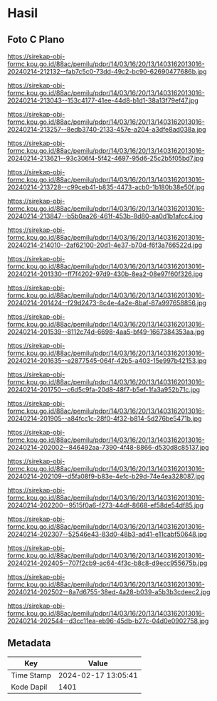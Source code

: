 # Hasil

## Foto C Plano

https://sirekap-obj-formc.kpu.go.id/88ac/pemilu/pdpr/14/03/16/20/13/1403162013016-20240214-212132--fab7c5c0-73dd-49c2-bc90-62690477686b.jpg

https://sirekap-obj-formc.kpu.go.id/88ac/pemilu/pdpr/14/03/16/20/13/1403162013016-20240214-213043--153c4177-41ee-44d8-b1d1-38a13f79ef47.jpg

https://sirekap-obj-formc.kpu.go.id/88ac/pemilu/pdpr/14/03/16/20/13/1403162013016-20240214-213257--8edb3740-2133-457e-a204-a3dfe8ad038a.jpg

https://sirekap-obj-formc.kpu.go.id/88ac/pemilu/pdpr/14/03/16/20/13/1403162013016-20240214-213621--93c306f4-5f42-4697-95d6-25c2b5f05bd7.jpg

https://sirekap-obj-formc.kpu.go.id/88ac/pemilu/pdpr/14/03/16/20/13/1403162013016-20240214-213728--c99ceb41-b835-4473-acb0-1b180b38e50f.jpg

https://sirekap-obj-formc.kpu.go.id/88ac/pemilu/pdpr/14/03/16/20/13/1403162013016-20240214-213847--b5b0aa26-461f-453b-8d80-aa0d1b1afcc4.jpg

https://sirekap-obj-formc.kpu.go.id/88ac/pemilu/pdpr/14/03/16/20/13/1403162013016-20240214-214010--2af62100-20d1-4e37-b70d-f6f3a766522d.jpg

https://sirekap-obj-formc.kpu.go.id/88ac/pemilu/pdpr/14/03/16/20/13/1403162013016-20240214-201330--ff7f4202-97d9-430b-8ea2-08e97f60f326.jpg

https://sirekap-obj-formc.kpu.go.id/88ac/pemilu/pdpr/14/03/16/20/13/1403162013016-20240214-201424--f29d2473-8c4e-4a2e-8baf-87a997658856.jpg

https://sirekap-obj-formc.kpu.go.id/88ac/pemilu/pdpr/14/03/16/20/13/1403162013016-20240214-201539--8112c74d-6698-4aa5-bf49-1667384353aa.jpg

https://sirekap-obj-formc.kpu.go.id/88ac/pemilu/pdpr/14/03/16/20/13/1403162013016-20240214-201635--e2877545-064f-42b5-a403-15e997b42153.jpg

https://sirekap-obj-formc.kpu.go.id/88ac/pemilu/pdpr/14/03/16/20/13/1403162013016-20240214-201750--c6d5c9fa-20d8-48f7-b5ef-1fa3a952b71c.jpg

https://sirekap-obj-formc.kpu.go.id/88ac/pemilu/pdpr/14/03/16/20/13/1403162013016-20240214-201905--a84fcc1c-28f0-4f32-b814-5d276be5471b.jpg

https://sirekap-obj-formc.kpu.go.id/88ac/pemilu/pdpr/14/03/16/20/13/1403162013016-20240214-202002--846492aa-7390-4f48-8866-d530d8c85137.jpg

https://sirekap-obj-formc.kpu.go.id/88ac/pemilu/pdpr/14/03/16/20/13/1403162013016-20240214-202109--d5fa08f9-b83e-4efc-b29d-74e4ea328087.jpg

https://sirekap-obj-formc.kpu.go.id/88ac/pemilu/pdpr/14/03/16/20/13/1403162013016-20240214-202200--9515f0a6-f273-44df-8668-ef58de54df85.jpg

https://sirekap-obj-formc.kpu.go.id/88ac/pemilu/pdpr/14/03/16/20/13/1403162013016-20240214-202307--52546e43-83d0-48b3-ad41-e11cabf50648.jpg

https://sirekap-obj-formc.kpu.go.id/88ac/pemilu/pdpr/14/03/16/20/13/1403162013016-20240214-202405--707f2cb9-ac64-4f3c-b8c8-d9ecc955675b.jpg

https://sirekap-obj-formc.kpu.go.id/88ac/pemilu/pdpr/14/03/16/20/13/1403162013016-20240214-202502--8a7d6755-38ed-4a28-b039-a5b3b3cdeec2.jpg

https://sirekap-obj-formc.kpu.go.id/88ac/pemilu/pdpr/14/03/16/20/13/1403162013016-20240214-202544--d3cc11ea-eb96-45db-b27c-04d0e0902758.jpg


## Metadata

| Key        | Value               |
| ---------- | ------------------- |
| Time Stamp | 2024-02-17 13:05:41 |
| Kode Dapil | 1401                |



